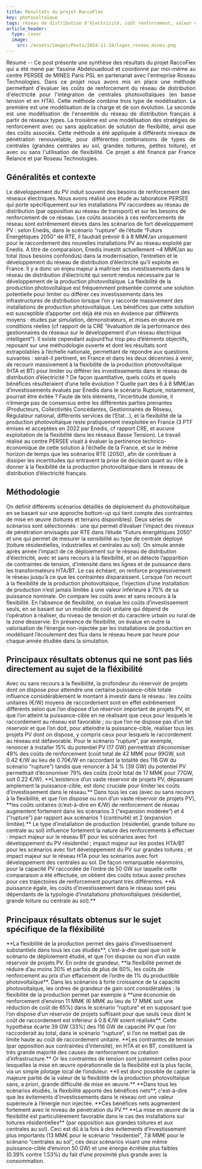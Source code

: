 ```yaml
---
title: Résultats du projet RaccoFlex
key: photovoltaïque
tags: réseau de distribution d'électricité, coût renforcement, valeur de la fléxibilité, photovoltaïque, transition, énergies renouvelables,
article_header:
  type: cover
  image:
    src: /assets/images/Posts/2024-11-18/logos_roseau_mines.png
---
```


<span class="summary" style="display:block; text-align: justify">
Résumé -- Ce post présente une synthèse des résultats du projet RaccoFlex qui a été mené par Yassine Abdelouadoud et coordonné par moi-même au centre PERSEE de MINES Paris PSL en partenariat avec l'entreprise Roseau Technologies. Dans ce projet nous avons mis en place une méthode permettant d'évaluer les coûts de renforcement du réseau de distribution d'électricité pour l'intégration de centrales photovoltaïques (en basse tension et en HTA). Cette méthode combine trois type de modélisation. La première est une modélisation de la charge et de son évolution. La seconde est une modélisation de l'ensemble du réseau de distribution français à partir de réseaux types. La troisième est une modélisation des stratégies de renforcement avec ou sans application de solution de flexibilité, ainsi que des coûts associés. Cette méthode a été appliquée à différents niveaux de pénétration renouvelable, pour différentes combinaisons de types de centrales (grandes centrales au sol, grandes toitures, petites toiture), et avec ou sans l'utilisation de flexibilité. Ce projet a été financé par France Relance et par Roseau Technologies.
</span>
<!--more-->


## Généralités et contexte  

<span class="mytext">
Le développement du PV induit souvent des besoins de renforcement des réseaux électriques. Nous avons réalisé une étude au laboratoire PERSEE qui porte spécifiquement sur les installations PV raccordées au réseau de distribution (par opposition au réseau de transport) et sur les besoins de renforcement de ce réseau.
 </span>

<span class="mytext">
Les coûts associés à ces renforcements de réseau sont extrêmement élevés dans les scénarios de fort développement PV : selon Enedis, dans le scénario “rupture” de l’étude “Futurs Énergétiques 2050” de RTE, il faudrait prévoir 6 à 8 MM€/an uniquement pour le raccordement des nouvelles installations PV au réseau exploité par Enedis. A titre de comparaison, Enedis investit actuellement ~4 MM€/an au total (tous besoins confondus) dans la modernisation, l’entretien et le développement du réseau de distribution d’électricité qu’il exploite en France. Il y a donc un enjeu majeur à maîtriser les investissements dans le réseau de distribution d’électricité qui seront rendus nécessaire par le développement de la production photovoltaïque.
</span>

<span class="mytext">
La flexibilité de la production photovoltaïque est fréquemment présentée comme une solution potentielle pour limiter ou différer ces investissements dans les infrastructures de distribution lorsque l’on y raccorde massivement des installations de production photovoltaïque. Les bénéfices que cette solution est susceptible d’apporter ont déjà été mis en évidence par différents moyens : études par simulation, démonstrateurs, et mises en œuvre en conditions réelles (cf rapport de la CRE “évaluation de la performance des gestionnaires de réseaux sur le développement d'un réseau électrique intelligent”). Il existe cependant aujourd’hui trop peu d’éléments objectifs, reposant sur une méthodologie ouverte et dont les résultats sont extrapolables à l’échelle nationale, permettant de répondre aux questions suivantes : serait-il pertinent, en France et dans les deux décennies à venir, de recourir massivement à la flexibilité de la production photovoltaïque (HTA et BT) pour limiter ou différer les investissements dans le réseau de distribution d’électricité ? De façon quantitative, quels coûts et quels bénéfices résulteraient d’une telle évolution ? Quelle part des 6 à 8 MM€/an d’investissements évalués par Enedis dans le scénario Rupture, notamment, pourrait être évitée ?
</span>

<span class="mytext">
Faute de tels éléments, l’incertitude domine, il n’émerge pas de consensus entre les différentes parties prenantes (Producteurs, Collectivités Concédantes, Gestionnaires de Réseau, Régulateur national, différents services de l’Etat…), et la flexibilité de la production photovoltaïque reste pratiquement inexploitée en France (3 PTF émises et acceptées en 2022 par Enedis, cf rapport CRE, et aucune exploitation de la flexibilité dans les réseaux Basse Tension).
</span>

<span class="mytext">
Le travail réalisé au centre PERSEE visait à évaluer la pertinence technico-économique de cette solution à l’échelle de la France, et sur le même horizon de temps que les scénarios RTE (2050), afin de contribuer à dissiper les incertitudes qui entravent la prise de décision quant au rôle à donner à la flexibilité de la production photovoltaïque dans le réseau de distribution d’électricité français.
</span>

## Méthodologie

<span class="mytext">
On définit différents scénarios détaillés de déploiement du photovoltaïque en se basant sur une approche bottom-up qui tient compte des contraintes de mise en œuvre (toitures et terrains disponibles). Deux séries de scénarios sont sélectionnés : une qui permet d’évaluer l’impact des niveaux de pénétration envisagés par RTE dans l’étude “Futurs énergétiques 2050” et une qui permet de mesurer la sensibilité au type de centrale déployé (toiture résidentielles, industrielles et centrales au sol).
</span>

<span class="mytext">
On simule année après année l’impact de ce déploiement sur le réseau de distribution d’électricité, avec et sans recours à la flexibilité, et on détecte l’apparition de contraintes de tension, d’intensité dans les lignes et de puissance dans les transformateurs HTA/BT. Le cas échéant, on renforce progressivement le réseau jusqu’à ce que les contraintes disparaissent. Lorsque l’on recourt à la flexibilité de la production photovoltaïque, l’injection d’une installation de production n’est jamais limitée à une valeur inférieure à 70% de sa puissance nominale.
</span>

<span class="mytext">
On compare les coûts avec et sans recours à la flexibilité. En l’absence de flexibilité, on évalue les coûts d’investissement seuls, en se basant sur un modèle de coût unitaire qui dépend de l’opération à réaliser, du niveau de tension et du caractère urbain ou rural de la zone desservie. En présence de flexibilité, on évalue en outre la valorisation de l’énergie non-injectée par les installations de production en modélisant l’écoulement des flux dans le réseau heure par heure pour chaque année étudiée dans la simulation.
</span>


## Principaux résultats obtenus qui ne sont pas liés directement au sujet de la fléxibilité  

<span class="mytext">
Avec ou sans recours à la flexibilité, la profondeur du réservoir de projets dont on dispose pour atteindre une certaine puissance-cible totale influence considérablement le montant à investir dans le réseau : les coûts unitaires (€/W) moyens de raccordement sont en effet extrêmement différents selon que l’on dispose d’un réservoir important de projets PV, et que l’on atteint la puissance-cible en ne réalisant que ceux pour lesquels le raccordement au réseau est favorable ; ou que l’on ne dispose pas d’un tel réservoir et que l’on doit, pour atteindre la puissance-cible, réaliser tous les projets PV dont on dispose, y compris ceux pour lesquels le raccordement au réseau est défavorable. Pour le scénario “rupture”, par exemple, renoncer à installer 15% du potentiel PV (17 GW) permettrait d’économiser 49% des coûts de renforcement (coût total de 42 MM€ pour 99GW, soit 0.42 €/W au lieu de 0.70€/W en raccordant la totalité des 116 GW du scénario “rupture”) tandis que renoncer à 34 % (39 GW) du potentiel PV permettrait d’économiser 79% des coûts (coût total de 17 MM€ pour 77GW, soit 0.22 €/W). **L’existence d’un vaste réservoir de projets PV, dépassant amplement la puissance-cible, est donc cruciale pour limiter les coûts d’investissement dans le réseau.**
</span>

<span class="mytext">
Dans tous les cas (avec ou sans recours à la flexibilité, et que l’on dispose ou non d’un vaste réservoir de projets PV), **les coûts unitaires (c’est-à-dire en €/W) de renforcement de réseau augmentent fortement dans les scénarios 3 (“expansion modérée”) et 4 (“rupture”) par rapport aux scénarios 1 (continuité) et 2 (expansion limitée).**
</span>

<span class="mytext">
Le type d’installation de production (résidentiel, grande toiture ou centrale au sol) influence fortement la nature des renforcements à effectuer : impact majeur sur le réseau BT pour les scénarios avec fort développement du PV résidentiel ; impact majeur sur les postes HTA/BT pour les scénarios avec fort développement du PV sur grandes toitures ; et impact majeur sur le réseau HTA pour les scénarios avec fort développement des centrales au sol. De façon remarquable néanmoins, pour la capacité PV raccordée de l’ordre de 50 GW sur laquelle cette comparaison a été effectuée, on obtient des coûts totaux assez proches pour ces trajectoires de renforcement pourtant très différentes. **A puissance égale, les coûts d’investissement dans le réseau sont peu dépendants de la typologie d’installations photovoltaïques (résidentiel, grande toiture ou centrale au sol).**
</span>

## Principaux résultats obtenus sur le sujet spécifique de la fléxibilité

<span class="mytext">
**La flexibilité de la production permet des gains d’investissement substantiels dans tous les cas étudiés**, c’est-à-dire quel que soit le scénario de déploiement étudié, et que l’on dispose ou non d’un vaste réservoir de projets PV. En ordre de grandeur, **la flexibilité permet de réduire d’au moins 30% et parfois de plus de 60%, les coûts de renforcement au prix d’un effacement de l’ordre de 1% du productible photovoltaïque**.
</span>

<span class="mytext">
Dans les scénarios à forte croissance de la capacité photovoltaïque, les ordres de grandeur de gain sont considérables ; la flexibilité de la production permet par exemple à **une économie de renforcement d’environ 11 MM€ (6 MM€ au lieu de 17 MM€ soit une réduction de coût de 65%) dans le scénario “rupture” et en supposant que l’on dispose d’un réservoir de projets suffisant pour que seuls ceux dont le coût de raccordement est inférieur à 0.8 €/W soient réalisés**. Cette hypothèse écarte 39 GW (33%) des 116 GW de capacité PV que l’on raccorderait au total, dans le scénario “rupture”, si l’on ne mettait pas de limite haute au coût de raccordement unitaire.
</span>

<span class="mytext">
**Les contraintes de tension (par opposition aux contraintes d’intensité), en HTA et en BT, constituent la très grande majorité des causes de renforcement ou création d’infrastructure.** Or les contraintes de tension sont justement celles pour lesquelles la mise en œuvre opérationnelle de la flexibilité est la plus facile, via un simple pilotage local de l’onduleur. **Il est donc possible de capter la majeure partie de la valeur de la flexibilité de la production photovoltaïque sans, a priori, grande difficulté de mise en œuvre.**
</span>

<span class="mytext">
**Dans tous les scénarios étudiés, la flexibilité apporte des bénéfices nets**, c'est-à-dire que les évitements d’investissements dans le réseau ont une valeur supérieure à l’énergie non injectée. **Ces bénéfices nets augmentent fortement avec le niveau de pénétration du PV.**
</span>

<span class="mytext">
**La mise en œuvre de la flexibilité est particulièrement favorable dans le cas des installations sur toitures résidentielles** (par opposition aux grandes toitures et aux centrales au sol). Ceci est dû à la fois à des évitements d’investissement plus importants (13 MM€ pour le scénario “résidentiel”, 7.8 MM€ pour le scénario “centrales au sol”, ces deux scénarios visant une même puissance-cible d’environ 50 GW) et une énergie écrêtée plus faibles (0.39% contre 1.53%) du fait d’une proximité plus grande avec la consommation.
</span>
